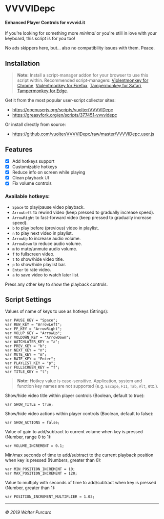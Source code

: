 VVVVIDepc
=========

#### Enhanced Player Controls for vvvvid.it

If you're looking for something more *minimal* or you're still in love with your keyboard,
this script is for you too!

No ads skippers here, but... also no compatibility issues with them. Peace.


Installation
------------

> **Note:**
> Install a script-manager addon for your browser to use this script within.
> Recommended script-managers:
> [Violentmonkey for Chrome](https://chrome.google.com/webstore/detail/violentmonkey/jinjaccalgkegednnccohejagnlnfdag),
> [Violentmonkey for Firefox](https://addons.mozilla.org/firefox/addon/violentmonkey),
> [Tampermonkey for Safari](https://safari-extensions.apple.com/details/?id=net.tampermonkey.safari-G3XV72R5TC),
> [Tampermonkey for Edge](https://www.microsoft.com/store/apps/9NBLGGH5162S).

Get it from the most popular user-script collector sites:

- https://openuserjs.org/scripts/vuolter/VVVVIDepc
- https://greasyfork.org/en/scripts/377451-vvvvidepc

Or install directly from source:

- https://github.com/vuolter/VVVVIDepc/raw/master/VVVVIDepc.user.js


Features
--------

- [x] Add hotkeys support
- [x] Customizable hotkeys
- [x] Reduce info on screen while playing
- [x] Clean playback UI
- [x] Fix volume controls

### Available hotkeys:

- `Space` to play/pause video playback.
- `ArrowLeft` to rewind video (keep pressed to gradually increase speed).
- `ArrowRight` to fast-forward video (keep pressed to gradually increase speed).
- `b` to play before (previous) video in playlist.
- `n` to play next video in playlist.
- `ArrowUp` to increase audio volume.
- `ArrowDown` to reduce audio volume.
- `m` to mute/unmute audio volume.
- `f` to fullscreen video.
- `t` to show/hide video title.
- `p` to show/hide playlist bar.
- `Enter` to rate video.
- `a` to save video to watch later list.

Press any other key to show the playback controls.


Script Settings
---------------

Values of name of keys to use as hotkeys (Strings):

    var PAUSE_KEY = "Space";
    var REW_KEY = "ArrowLeft";
    var FF_KEY = "ArrowRight";
    var VOLUP_KEY = "ArrowUp";
    var VOLDOWN_KEY = "ArrowDown";
    var WATCHLATER_KEY = "a";
    var PREV_KEY = "b";
    var NEXT_KEY = "n";
    var MUTE_KEY = "m";
    var RATE_KEY = "Enter";
    var PLAYLIST_KEY = "p";
    var FULLSCREEN_KEY = "f";
    var TITLE_KEY = "t";

> **Note:**
> Hotkey value is case-sensitive.
> Application, system and function key names are not supported
> (e.g. `Escape`, `F11`, `Tab`, `Alt`, etc.).

Show/hide video title within player controls (Boolean, default to true):

    var SHOW_TITLE = true;

Show/hide video actions within player controls (Boolean, default to false):

    var SHOW_ACTIONS = false;

Value of gain to add/subtract to current volume when key is pressed (Number, range 0 to 1):

    var VOLUME_INCREMENT = 0.1;

Min/max seconds of time to add/subtract to the current playback position when key is pressed (Numbers, greater than 0):

    var MIN_POSITION_INCREMENT = 10;
    var MAX_POSITION_INCREMENT = 120;

Value to multiply with seconds of time to add/subtract when key is pressed (Number, greater than 1):

    var POSITION_INCREMENT_MULTIPLIER = 1.03;


----------------------------
###### © 2019 Walter Purcaro
